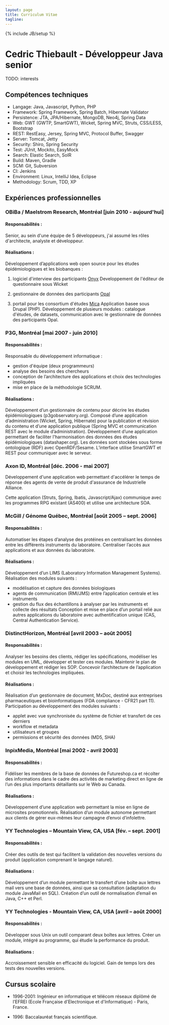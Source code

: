 ```yaml
---
layout: page
title: Curriculum Vitae
tagline:
---
```

{% include JB/setup %}

# Cedric Thiebault - Développeur Java senior

<p class="lead">
TODO: interests
</p>

## Compétences techniques

* Langage: Java, Javascript, Python, PHP
* Framework: Spring Framework, Spring Batch, Hibernate Validator
* Persistence: JTA, JPA/Hibernate, MongoDB, Neo4j, Spring Data
* Web: GWT (GWTP, SmartGWT), Wicket, Spring MVC, Struts, CSS/LESS, Bootstrap
* REST: RestEasy, Jersey, Spring MVC, Protocol Buffer, Swagger
* Server: Tomcat, Jetty
* Security: Shiro, Spring Security
* Test: JUnit, Mockito, EasyMock
* Search: Elastic Search, SolR
* Build: Maven, Gradle
* SCM: Git, Subversion
* CI: Jenkins
* Environment: Linux, IntelliJ Idea, Eclipse
* Methodology: Scrum, TDD, XP

## Expériences professionnelles

### OBiBa / Maelstrom Research, Montréal [juin 2010 - aujourd'hui]

#### Responsabilités :
Senior, au sein d'une équipe de 5 développeurs, j'ai assumé les rôles d'architecte, analyste et développeur.

#### Réalisations :
Développement d’applications web open source pour les études épidémiologiques et les biobanques :

1. logiciel d'interview des participants [Onyx](https://github.com/obiba/onyx)
  Developpement de l'éditeur de questionnaire sous Wicket 

1. gestionnaire de données des participants [Opal](https://github.com/obiba/opal)

1. portail pour les consortium d'études [Mica](https://github.com/obiba/mica)
 Application basee sous Drupal (PHP). Développement de plusieurs modules : catalogue d'études, de datasets, communication avec le gestionnaire de données des participants Opal.

### P3G, Montréal [mai 2007 - juin 2010]

#### Responsabilités :
Responsable du développement informatique : 
- gestion d'équipe (deux programmeurs)
- analyse des besoins des chercheurs
- conception de l’architecture des applications et choix des technologies impliquées
- mise en place de la méthodologie SCRUM.

#### Réalisations :
Développement d’un gestionnaire de contenu pour décrire les études épidémiologiques  (p3gobservatory.org). Composé d’une application d’administration (Wicket, Spring, Hibernate) pour la publication et révision du contenu et d’une application publique (Spring MVC et communication REST avec le module d’administration).
Développement d’une application permettant de faciliter l'harmonisation des données des études épidémiologiques  (datashaper.org). Les données sont stockées sous forme ontologique (RDF) avec OpenRDF/Sesame. L’interface utilise SmartGWT et REST pour communiquer avec le serveur.

### Axon ID, Montréal [déc. 2006 - mai 2007]

Développement d'une application web permettant d'accélérer le temps de réponse des agents de vente de produit d'assurance de Industrielle Alliance. 

Cette application (Struts, Spring, Ibatis, Javascript/Ajax) communique avec les programmes RPG existant (AS400) et utilise une architecture SOA.

### McGill / Génome Québec, Montréal [août 2005 – sept. 2006]
#### Responsabilités :
Automatiser les étapes d’analyse des protéines en centralisant les données entre les différents instruments du laboratoire. Centraliser l’accès aux applications et aux données du laboratoire.

#### Réalisations :
Développement d’un LIMS (Laboratory Information Management Systems). Réalisation des modules suivants :
* modélisation et capture des données biologiques
* agents de communication (RMI/JMS) entre l’application centrale et les instruments
* gestion du flux des échantillons à analyser par les instruments et collecte des résultats
Conception et mise en place d’un portail relié aux autres applications du laboratoire avec authentification unique (CAS, Central Authentication Service).

### DistinctHorizon, Montréal [avril 2003 – août 2005]
#### Responsabilités :
Analyser les besoins des clients, rédiger les spécifications, modéliser les modules en UML, développer et tester ces modules. Maintenir le plan de développement et rédiger les SOP. Concevoir l’architecture de l’application et choisir les technologies impliquées.

#### Réalisations :
Réalisation d’un gestionnaire de document, MxDoc, destiné aux entreprises pharmaceutiques et bioinformatiques (FDA compliance - CFR21 part 11).
Participation au développement des modules suivants :
* applet avec vue synchronisée du système de fichier et transfert de ces derniers
* workflow et metadata
* utilisateurs et groupes
* permissions et sécurité des données (MD5, SHA)

### InpixMedia, Montréal [mai 2002 - avril 2003]
#### Responsabilités :
Fidéliser les membres de la base de données de Futureshop.ca et récolter des informations dans le cadre des activités de marketing direct en ligne de l’un des plus importants détaillants sur le Web au Canada.

#### Réalisations :
Développement d’une application web permettant la mise en ligne de microsites promotionnels. Réalisation d’un module autonome permettant aux clients de gérer eux-mêmes leur campagne d’envoi d’infolettre.

### YY Technologies – Mountain View, CA, USA [fév. – sept. 2001]
#### Responsabilités :
Créer des outils de test qui facilitent la validation des nouvelles versions du produit (application comprenant le langage naturel).

#### Réalisations :
Développement d’un module permettant le transfert d’une boîte aux lettres mail vers une base de données, ainsi que sa consultation (adaptation du module JavaMail en SQL).
Création d’un outil de normalisation d’email en Java, C++ et Perl.

### YY Technologies - Mountain View, CA, USA [avril – août 2000]
#### Responsabilités :
Développer sous Unix un outil comparant deux boîtes aux lettres.
Créer un module, intégré au programme, qui étudie la performance du produit.

#### Réalisations :
Accroissement sensible en efficacité du logiciel.
Gain de temps lors des tests des nouvelles versions.


## Cursus scolaire

* 1996-2001: Ingénieur en informatique et télécom réseaux diplômé de l’EFREI (Ecole Française d'Electronique et d'Informatique) - Paris, France.

* 1996: Baccalauréat français scientifique.

